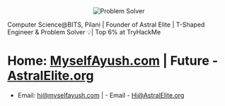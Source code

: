 <div align="center">
  <img src="https://readme-typing-svg.demolab.com?font=Iosevka&weight=700&size=40&pause=0&color=2F81F7&center=true&vCenter=true&width=600&lines=Problem+Solver" alt="Problem Solver" />
</div>

Computer Science@BITS, Pilani  | Founder of Astral Elite |  T-Shaped Engineer & Problem Solver 💡| Top 6% at TryHackMe

#  Home: [MyselfAyush.com](https://myselfayush.com)  | Future - [AstralElite.org](https://AstralElite.org)
- Email: hi@myselfayush.com                          | - Email - Hi@AstralElite.org
